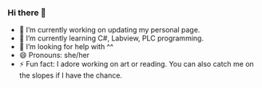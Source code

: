 ### Hi there 👋
- 🔭 I’m currently working on updating my personal page.
- 🌱 I’m currently learning C#, Labview, PLC programming.
- 🤔 I’m looking for help with ^^
- 😄 Pronouns: she/her
- ⚡ Fun fact: I adore working on art or reading. You can also catch me on the slopes if I have the chance.

  
<!--
**zoeyeballard/zoeyeballard** is a ✨ _special_ ✨ repository because its `README.md` (this file) appears on your GitHub profile.

Here are some ideas to get you started:

- 🔭 I’m currently working on ...
- 🌱 I’m currently learning ...
- 👯 I’m looking to collaborate on ...
- 🤔 I’m looking for help with ...
- 💬 Ask me about ...
- 📫 How to reach me: ...
- 😄 Pronouns: ...
- ⚡ Fun fact: ...
-->
